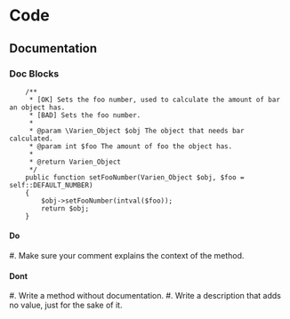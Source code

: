 # Code

## Documentation 

### Doc Blocks 
```
    /**
     * [OK] Sets the foo number, used to calculate the amount of bar an object has.
     * [BAD] Sets the foo number.
     * 
     * @param \Varien_Object $obj The object that needs bar calculated.
     * @param int $foo The amount of foo the object has.
     * 
     * @return Varien_Object
     */
    public function setFooNumber(Varien_Object $obj, $foo = self::DEFAULT_NUMBER)
    {
        $obj->setFooNumber(intval($foo));
        return $obj;
    }
```

#### Do
  #. Make sure your comment explains the context of the method.

#### Dont 
  #. Write a method without documentation.
  #. Write a description that adds no value, just for the sake of it.

